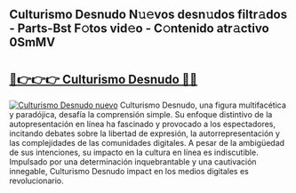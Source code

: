 ## Culturismo Desnudo N𝚞𝚎vos desn𝚞dos filtr𝚊dos - Parts-Bst F𝚘tos vid𝚎o - C𝚘ntenido atr𝚊ctivo 0SmMV

# <h2><a href="http://mbcex1.tromn.icu/?c=Culturismo+Desnudo">🔗👉👉👉 Culturismo Desnudo 🔗🔗</a></h2>

[![Culturismo Desnudo nuevo](https://i.imgur.com/pEAQMta.gif)](http://mbcex1.tromn.icu/?c=Culturismo+Desnudo)
Culturismo Desnudo, una figura multifacética y paradójica, desafía la comprensión simple. Su enfoque distintivo de la autopresentación en línea ha fascinado y provocado a los espectadores, incitando debates sobre la libertad de expresión, la autorrepresentación y las complejidades de las comunidades digitales. A pesar de la ambigüedad de sus intenciones, su impacto en la cultura en línea es indiscutible. Impulsado por una determinación inquebrantable y una cautivación innegable, Culturismo Desnudo impact en los medios digitales es revolucionario.
